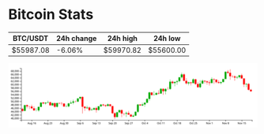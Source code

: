 # Bitcoin Stats

BTC/USDT|24h change|24h high|24h low|
|---|---|---|---|
|$55987.08|-6.06%|$59970.82|$55600.00|

<img src="./chart.svg">
